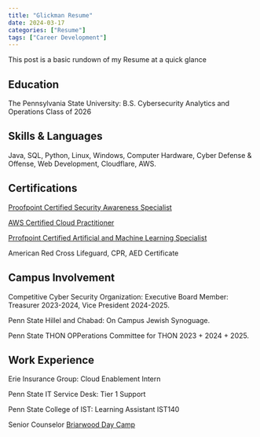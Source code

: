 ```yaml
---
title: "Glickman Resume"
date: 2024-03-17
categories: ["Resume"]
tags: ["Career Development"]
---
```

This post is a basic rundown of my Resume at a quick glance

## Education

The Pennsylvania State University: B.S. Cybersecurity Analytics and Operations Class of 2026

## Skills & Languages

Java, SQL, Python, Linux, Windows, Computer Hardware, Cyber Defense & Offense, Web Development, Cloudflare, AWS.

## Certifications

[Proofpoint Certified Security Awareness Specialist](https://www.credly.com/badges/20e271e9-1d32-40c8-87bb-9eb2428fe2be/linked_in_profile)

[AWS Certified Cloud Practitioner](https://www.credly.com/badges/09e3392c-3d26-43eb-b85e-b0d415937379/linked_in_profile)

[Prrofpoint Certified Artificial and Machine Learning Specialist](https://www.credly.com/badges/4941493f-6220-403c-8a09-3f5feaacdca0/linked_in_profile)

American Red Cross Lifeguard, CPR, AED Certificate

## Campus Involvement

Competitive Cyber Security Organization: Executive Board Member: Treasurer 2023-2024, Vice President 2024-2025.

Penn State Hillel and Chabad: On Campus Jewish Synoguage.

Penn State THON OPPerations Committee for THON 2023 + 2024 + 2025.

## Work Experience

Erie Insurance Group: Cloud Enablement Intern

Penn State IT Service Desk: Tier 1 Support

Penn State College of IST: Learning Assistant IST140

Senior Counselor [Briarwood Day Camp](https://www.briarwooddaycamp.com/)



